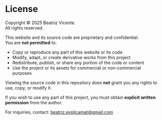 # License

Copyright © 2025 Beatriz Vicente.  
All rights reserved.

This website and its source code are proprietary and confidential.  
You are **not permitted** to:

- Copy or reproduce any part of this website or its code  
- Modify, adapt, or create derivative works from this project  
- Redistribute, publish, or share any portion of the code or content  
- Use the project or its assets for commercial or non-commercial purposes  

Viewing the source code in this repository does **not** grant you any rights to use, copy, or modify it.

If you wish to use any part of this project, you must obtain **explicit written permission** from the author.

For inquiries, contact: beatriz.explicamat@gmail.com

